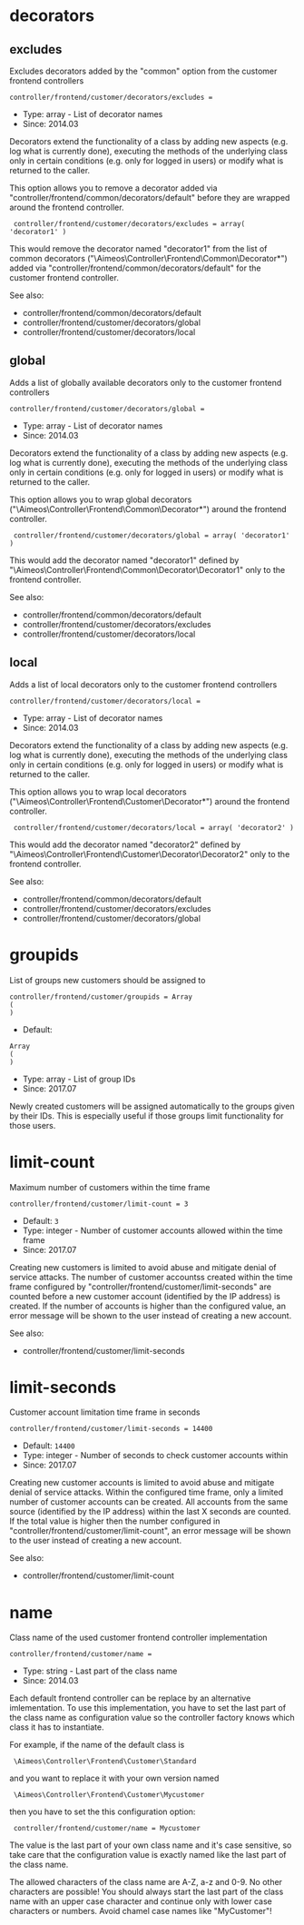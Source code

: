 
# decorators
## excludes

Excludes decorators added by the "common" option from the customer frontend controllers

```
controller/frontend/customer/decorators/excludes = 
```

* Type: array - List of decorator names
* Since: 2014.03

Decorators extend the functionality of a class by adding new aspects
(e.g. log what is currently done), executing the methods of the underlying
class only in certain conditions (e.g. only for logged in users) or
modify what is returned to the caller.

This option allows you to remove a decorator added via
"controller/frontend/common/decorators/default" before they are wrapped
around the frontend controller.

```
 controller/frontend/customer/decorators/excludes = array( 'decorator1' )
```

This would remove the decorator named "decorator1" from the list of
common decorators ("\Aimeos\Controller\Frontend\Common\Decorator\*") added via
"controller/frontend/common/decorators/default" for the customer frontend controller.

See also:

* controller/frontend/common/decorators/default
* controller/frontend/customer/decorators/global
* controller/frontend/customer/decorators/local

## global

Adds a list of globally available decorators only to the customer frontend controllers

```
controller/frontend/customer/decorators/global = 
```

* Type: array - List of decorator names
* Since: 2014.03

Decorators extend the functionality of a class by adding new aspects
(e.g. log what is currently done), executing the methods of the underlying
class only in certain conditions (e.g. only for logged in users) or
modify what is returned to the caller.

This option allows you to wrap global decorators
("\Aimeos\Controller\Frontend\Common\Decorator\*") around the frontend controller.

```
 controller/frontend/customer/decorators/global = array( 'decorator1' )
```

This would add the decorator named "decorator1" defined by
"\Aimeos\Controller\Frontend\Common\Decorator\Decorator1" only to the frontend controller.

See also:

* controller/frontend/common/decorators/default
* controller/frontend/customer/decorators/excludes
* controller/frontend/customer/decorators/local

## local

Adds a list of local decorators only to the customer frontend controllers

```
controller/frontend/customer/decorators/local = 
```

* Type: array - List of decorator names
* Since: 2014.03

Decorators extend the functionality of a class by adding new aspects
(e.g. log what is currently done), executing the methods of the underlying
class only in certain conditions (e.g. only for logged in users) or
modify what is returned to the caller.

This option allows you to wrap local decorators
("\Aimeos\Controller\Frontend\Customer\Decorator\*") around the frontend controller.

```
 controller/frontend/customer/decorators/local = array( 'decorator2' )
```

This would add the decorator named "decorator2" defined by
"\Aimeos\Controller\Frontend\Customer\Decorator\Decorator2" only to the frontend
controller.

See also:

* controller/frontend/common/decorators/default
* controller/frontend/customer/decorators/excludes
* controller/frontend/customer/decorators/global

# groupids

List of groups new customers should be assigned to

```
controller/frontend/customer/groupids = Array
(
)
```

* Default: 
```
Array
(
)
```
* Type: array - List of group IDs
* Since: 2017.07

Newly created customers will be assigned automatically to the groups
given by their IDs. This is especially useful if those groups limit
functionality for those users.


# limit-count

Maximum number of customers within the time frame

```
controller/frontend/customer/limit-count = 3
```

* Default: `3`
* Type: integer - Number of customer accounts allowed within the time frame
* Since: 2017.07

Creating new customers is limited to avoid abuse and mitigate denial of
service attacks. The number of customer accountss created within the
time frame configured by "controller/frontend/customer/limit-seconds"
are counted before a new customer account (identified by the IP address)
is created. If the number of accounts is higher than the configured value,
an error message will be shown to the user instead of creating a new account.

See also:

* controller/frontend/customer/limit-seconds

# limit-seconds

Customer account limitation time frame in seconds

```
controller/frontend/customer/limit-seconds = 14400
```

* Default: `14400`
* Type: integer - Number of seconds to check customer accounts within
* Since: 2017.07

Creating new customer accounts is limited to avoid abuse and mitigate
denial of service attacks. Within the configured time frame, only a
limited number of customer accounts can be created. All accounts from
the same source (identified by the IP address) within the last X
seconds are counted. If the total value is higher then the number
configured in "controller/frontend/customer/limit-count", an error
message will be shown to the user instead of creating a new account.

See also:

* controller/frontend/customer/limit-count

# name

Class name of the used customer frontend controller implementation

```
controller/frontend/customer/name = 
```

* Type: string - Last part of the class name
* Since: 2014.03

Each default frontend controller can be replace by an alternative imlementation.
To use this implementation, you have to set the last part of the class
name as configuration value so the controller factory knows which class it
has to instantiate.

For example, if the name of the default class is

```
 \Aimeos\Controller\Frontend\Customer\Standard
```

and you want to replace it with your own version named

```
 \Aimeos\Controller\Frontend\Customer\Mycustomer
```

then you have to set the this configuration option:

```
 controller/frontend/customer/name = Mycustomer
```

The value is the last part of your own class name and it's case sensitive,
so take care that the configuration value is exactly named like the last
part of the class name.

The allowed characters of the class name are A-Z, a-z and 0-9. No other
characters are possible! You should always start the last part of the class
name with an upper case character and continue only with lower case characters
or numbers. Avoid chamel case names like "MyCustomer"!
